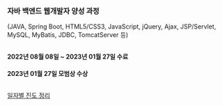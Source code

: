 ### 자바 백엔드 웹개발자 양성 과정
(JAVA, Spring Boot, HTML5/CSS3, JavaScript, jQuery, Ajax, JSP/Servlet, MySQL, MyBatis, JDBC, TomcatServer 등)
##
#### 2022년 08월 08일 ~ 2023년 01월 27일 수료
#### 2023년 01월 27일 모범상 수상

##
[일자별 진도 정리](https://github.com/kangsh9107/CodingClass-2022-08-2023-01/blob/main/%EC%A7%84%EB%8F%84.txt)
